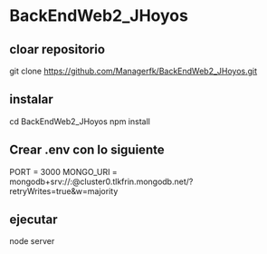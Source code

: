 # BackEndWeb2_JHoyos

## cloar repositorio
git clone https://github.com/Managerfk/BackEndWeb2_JHoyos.git

## instalar
cd BackEndWeb2_JHoyos
npm install

## Crear .env con lo siguiente
PORT = 3000
MONGO_URI = mongodb+srv://<user>:<password>@cluster0.tlkfrin.mongodb.net/?retryWrites=true&w=majority

## ejecutar
node server
